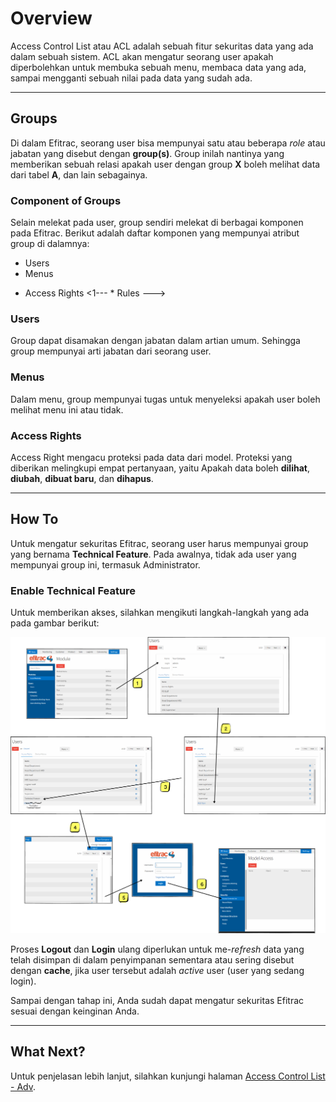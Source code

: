 # Overview
Access Control List atau ACL adalah sebuah fitur sekuritas data yang ada
dalam sebuah sistem. ACL akan mengatur seorang user apakah diperbolehkan untuk
membuka sebuah menu, membaca data yang ada, sampai mengganti sebuah nilai pada
data yang sudah ada.

---

## Groups
Di dalam Efitrac, seorang user bisa mempunyai satu atau beberapa *role* atau 
jabatan yang disebut dengan **group(s)**. Group inilah nantinya yang memberikan
sebuah relasi apakah user dengan group **X** boleh melihat data dari tabel 
**A**, dan lain sebagainya.

### Component of Groups
Selain melekat pada user, group sendiri melekat di berbagai komponen pada 
Efitrac. Berikut adalah daftar komponen yang mempunyai atribut group di 
dalamnya:

* Users
* Menus
<!--- * Views --->
* Access Rights
<1--- * Rules --->

### Users
Group dapat disamakan dengan jabatan dalam artian umum. Sehingga group mempunyai
arti jabatan dari seorang user.

### Menus
Dalam menu, group mempunyai tugas untuk menyeleksi apakah user boleh melihat
menu ini atau tidak.
<!---
### Views
Views adalah tampilan yang disajikan kepada *end-user* sehingga dapat melihat
data visualisasi dari sebuah tabel. Group di sini berperan menengahi apakah
seorang user boleh untuk melihat view tersebut atau tidak.
--->
### Access Rights
Access Right mengacu proteksi pada data dari model. Proteksi yang diberikan 
melingkupi empat pertanyaan, yaitu Apakah data boleh **dilihat**, **diubah**, 
**dibuat baru**, dan **dihapus**.  
<!---
### Rules
Mengacu pada data, rule memberikan penyaringan data kepada group agar dapat
melihat data dengan spesifikasi tertentu dalam sebuah model atau tabel.

*p.s. Rule sedang berada dalam proses pengembangan, sehingga fungsionalitasnya
terbatas.*
--->
---

## How To
Untuk mengatur sekuritas Efitrac, seorang user harus mempunyai group yang 
bernama **Technical Feature**. Pada awalnya, tidak ada user yang mempunyai 
group ini, termasuk Administrator. 

### Enable Technical Feature
Untuk memberikan akses, silahkan mengikuti langkah-langkah yang ada pada gambar 
berikut:

![Enable-Technical-Feature](img/enable-technical-feature.png)

Proses **Logout** dan **Login** ulang diperlukan untuk me-*refresh* data yang
telah disimpan di dalam penyimpanan sementara atau sering disebut dengan
**cache**, jika user tersebut adalah *active* user (user yang sedang login).

Sampai dengan tahap ini, Anda sudah dapat mengatur sekuritas Efitrac sesuai
dengan keinginan Anda.

---

## What Next?
Untuk penjelasan lebih lanjut, silahkan kunjungi halaman 
[Access Control List - Adv].
 
[Access Control List - Adv]: access-control-list-adv.md

